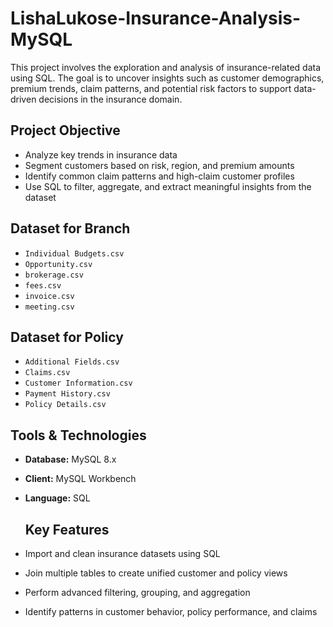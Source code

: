# LishaLukose-Insurance-Analysis-MySQL

This project involves the exploration and analysis of insurance-related data using SQL. The goal is to uncover insights such as customer demographics, premium trends, claim patterns, 
and potential risk factors to support data-driven decisions in the insurance domain.

## Project Objective

- Analyze key trends in insurance data
- Segment customers based on risk, region, and premium amounts
- Identify common claim patterns and high-claim customer profiles
- Use SQL to filter, aggregate, and extract meaningful insights from the dataset

## Dataset for Branch

- `Individual Budgets.csv`
- `Opportunity.csv`
- `brokerage.csv`
- `fees.csv`
- `invoice.csv`
- `meeting.csv`

## Dataset for Policy

- `Additional Fields.csv`
- `Claims.csv`
- `Customer Information.csv`
- `Payment History.csv`
- `Policy Details.csv`

## Tools & Technologies

- **Database:** MySQL 8.x  
- **Client:** MySQL Workbench 
- **Language:** SQL

  ## Key Features

- Import and clean insurance datasets using SQL
- Join multiple tables to create unified customer and policy views
- Perform advanced filtering, grouping, and aggregation
- Identify patterns in customer behavior, policy performance, and claims


